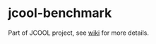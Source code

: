 # jcool-benchmark

Part of JCOOL project, see [wiki](https://github.com/cvut/JCOOL/wiki) for more details.
